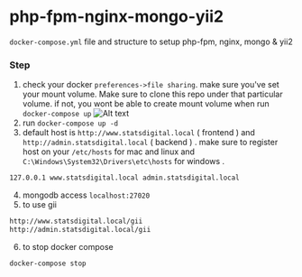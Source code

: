 # php-fpm-nginx-mongo-yii2
`docker-compose.yml` file and structure to setup php-fpm, nginx, mongo &amp; yii2 


### Step  
1. check your docker `preferences->file sharing`. make sure you've set your mount volume. Make sure to clone this repo under that particular volume. if not, you wont be able to create mount volume when run `docker-compose up`
![Alt text](/php-fpm-nginx-mongo-yii2/readme/img/sc1.png?raw=true "Docker Preferences")
2. run `docker-compose up -d`
3. default host is `http://www.statsdigital.local` ( frontend ) and `http://admin.statsdigital.local` ( backend ) . make sure to register host on your `/etc/hosts` for mac and linux and `C:\Windows\System32\Drivers\etc\hosts` for windows . 
```sh
127.0.0.1 www.statsdigital.local admin.statsdigital.local
```
4. mongodb access `localhost:27020`
5. to use gii
```sh
http://www.statsdigital.local/gii
http://admin.statsdigital.local/gii
```
6. to stop docker compose
```sh
docker-compose stop
```
